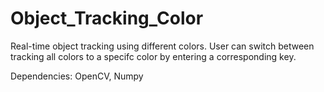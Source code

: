 # Object_Tracking_Color
Real-time object tracking using different colors. User can switch between tracking all colors to a specifc color by entering a corresponding key. 

Dependencies: OpenCV, Numpy
